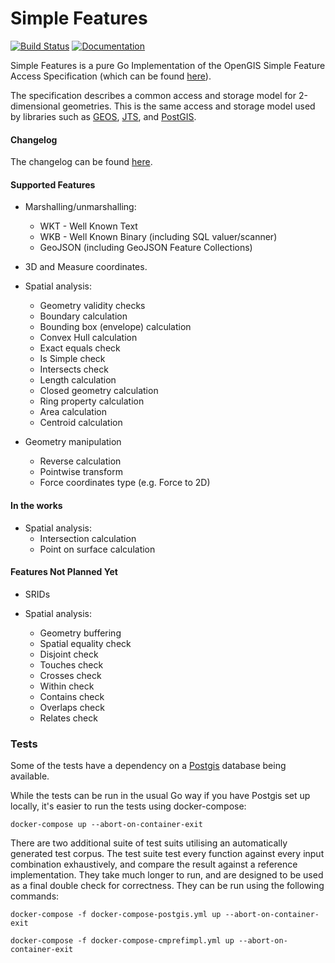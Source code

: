 # Simple Features

[![Build Status](https://github.com/peterstace/simplefeatures/workflows/build/badge.svg)](https://github.com/peterstace/simplefeatures/actions)
[![Documentation](https://img.shields.io/badge/go.dev-reference-007d9c?logo=go&logoColor=white&style=flat)](https://pkg.go.dev/github.com/peterstace/simplefeatures/geom?tab=doc)

Simple Features is a pure Go Implementation of the OpenGIS Simple Feature Access
Specification (which can be found
[here](http://www.opengeospatial.org/standards/sfa)).

The specification describes a common access and storage model for 2-dimensional
geometries. This is the same access and storage model used by libraries such as
[GEOS](https://trac.osgeo.org/geos),
[JTS](https://locationtech.github.io/jts/), and
[PostGIS](https://postgis.net/).

#### Changelog

The changelog can be found [here](CHANGELOG.md).

#### Supported Features

- Marshalling/unmarshalling:
	- WKT - Well Known Text
	- WKB - Well Known Binary (including SQL valuer/scanner)
	- GeoJSON (including GeoJSON Feature Collections)

- 3D and Measure coordinates.

- Spatial analysis:
	- Geometry validity checks
	- Boundary calculation
	- Bounding box (envelope) calculation
	- Convex Hull calculation
	- Exact equals check
	- Is Simple check
	- Intersects check
	- Length calculation
	- Closed geometry calculation
	- Ring property calculation
	- Area calculation
	- Centroid calculation

- Geometry manipulation
	- Reverse calculation
	- Pointwise transform
	- Force coordinates type (e.g. Force to 2D)

#### In the works

- Spatial analysis:
	- Intersection calculation
	- Point on surface calculation

#### Features Not Planned Yet

- SRIDs

- Spatial analysis:
	- Geometry buffering
	- Spatial equality check
	- Disjoint check
	- Touches check
	- Crosses check
	- Within check
	- Contains check
	- Overlaps check
	- Relates check

### Tests

Some of the tests have a dependency on a [Postgis](https://postgis.net/)
database being available.

While the tests can be run in the usual Go way if you have Postgis set up
locally, it's easier to run the tests using docker-compose:

```
docker-compose up --abort-on-container-exit
```

There are two additional suite of test suits utilising an automatically
generated test corpus. The test suite test every function against every input
combination exhaustively, and compare the result against a reference
implementation. They take much longer to run, and are designed to be used as a
final double check for correctness. They can be run using the following
commands:

```
docker-compose -f docker-compose-postgis.yml up --abort-on-container-exit
```

```
docker-compose -f docker-compose-cmprefimpl.yml up --abort-on-container-exit
```
